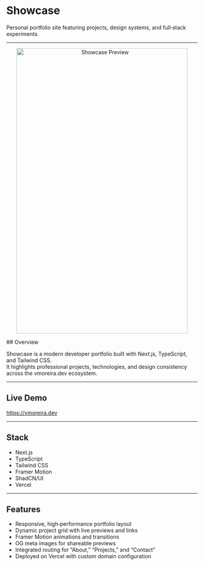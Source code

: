# Showcase

Personal portfolio site featuring projects, design systems, and full‑stack experiments.

---
<p align="center">
<img width="450" height="750" alt="Showcase Preview" src="https://github.com/user-attachments/assets/cbde7e1c-f7c7-46b1-ae2c-eca562f52cf2" />
</p>
## Overview

Showcase is a modern developer portfolio built with Next.js, TypeScript, and Tailwind CSS.  
It highlights professional projects, technologies, and design consistency across the vmoreira.dev ecosystem.

---

## Live Demo

https://vmoreira.dev

---

## Stack

- Next.js
- TypeScript  
- Tailwind CSS  
- Framer Motion  
- ShadCN/UI  
- Vercel

---

## Features

- Responsive, high‑performance portfolio layout  
- Dynamic project grid with live previews and links  
- Framer Motion animations and transitions  
- OG meta images for shareable previews  
- Integrated routing for “About,” “Projects,” and “Contact”  
- Deployed on Vercel with custom domain configuration
